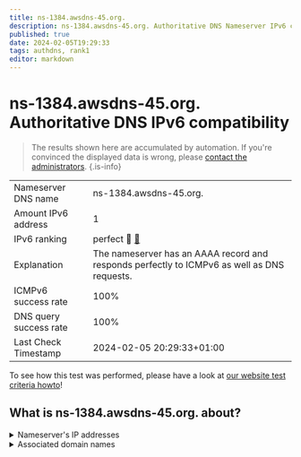 ```yaml
---
title: ns-1384.awsdns-45.org.
description: ns-1384.awsdns-45.org. Authoritative DNS Nameserver IPv6 compatibility
published: true
date: 2024-02-05T19:29:33
tags: authdns, rank1
editor: markdown
---
```


# ns-1384.awsdns-45.org. Authoritative DNS IPv6 compatibility

> The results shown here are accumulated by automation. If you're convinced the displayed data is wrong, please [contact the administrators](/howto/chat). 
{.is-info}




|   |   |
| - | - |
| Nameserver DNS name | ns-1384.awsdns-45.org.
| Amount IPv6 address | 1
| IPv6 ranking | perfect :1st_place_medal: [🔗](/howto/ranking) |
| Explanation | The nameserver has an AAAA record and responds perfectly to ICMPv6 as well as DNS requests. |
| ICMPv6 success rate | 100%|
| DNS query success rate | 100% |
| Last Check Timestamp | 2024-02-05 20:29:33+01:00 |

To see how this test was performed, please have a look at [our website test criteria howto](/howto/testcriteria/authdns)!


## What is ns-1384.awsdns-45.org. about?




<details>
<summary>Nameserver's IP addresses</summary>

2600:9000:5305:6800::1

</details>



<details>
<summary>Associated domain names</summary>

www.mylan.com

</details>
